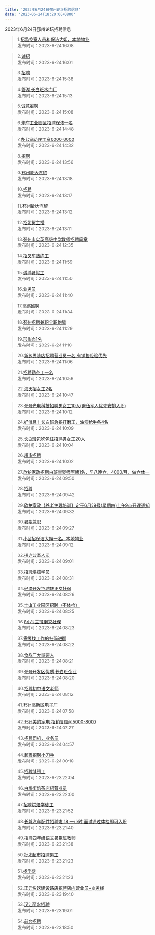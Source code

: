 ```yaml
---
title: '2023年6月24日邳州论坛招聘信息'
date: '2023-06-24T18:20:00+0800'
---
```

2023年6月24日邳州论坛招聘信息
<!--more-->
>1.[招监控室人员和保洁大姐，本地物业](https://www.pzzc.net/forum.php?mod=viewthread&tid=10321361)<br>
>发布时间：2023-6-24 16:08

>2.[诚招](https://www.pzzc.net/forum.php?mod=viewthread&tid=10321358)<br>
>发布时间：2023-6-24 16:01

>3.[招聘](https://www.pzzc.net/forum.php?mod=viewthread&tid=10321354)<br>
>发布时间：2023-6-24 15:38

>4.[管湖 长白班木门厂](https://www.pzzc.net/forum.php?mod=viewthread&tid=10321352)<br>
>发布时间：2023-6-24 15:13

>5.[诚意招聘](https://www.pzzc.net/forum.php?mod=viewthread&tid=10321349)<br>
>发布时间：2023-6-24 15:08

>6.[炮车工业园区招聘保洁一名](https://www.pzzc.net/forum.php?mod=viewthread&tid=10321341)<br>
>发布时间：2023-6-24 14:48

>7.[办公室助理工资6000-8000](https://www.pzzc.net/forum.php?mod=viewthread&tid=10321331)<br>
>发布时间：2023-6-24 14:32

>8.[招聘](https://www.pzzc.net/forum.php?mod=viewthread&tid=10321325)<br>
>发布时间：2023-6-24 13:56

>9.[邳州敏达汽贸](https://www.pzzc.net/forum.php?mod=viewthread&tid=10321315)<br>
>发布时间：2023-6-24 13:18

>10.[招聘](https://www.pzzc.net/forum.php?mod=viewthread&tid=10321314)<br>
>发布时间：2023-6-24 13:17

>11.[邳州敏达汽贸](https://www.pzzc.net/forum.php?mod=viewthread&tid=10321312)<br>
>发布时间：2023-6-24 13:12

>12.[招带货主播](https://www.pzzc.net/forum.php?mod=viewthread&tid=10321311)<br>
>发布时间：2023-6-24 13:11

>13.[邳州市实英高级中学教师招聘简章](https://www.pzzc.net/forum.php?mod=viewthread&tid=10321294)<br>
>发布时间：2023-6-24 12:35

>14.[招叉车熟练工](https://www.pzzc.net/forum.php?mod=viewthread&tid=10321279)<br>
>发布时间：2023-6-24 11:59

>15.[诚聘暑假工](https://www.pzzc.net/forum.php?mod=viewthread&tid=10321273)<br>
>发布时间：2023-6-24 11:50

>16.[业务员](https://www.pzzc.net/forum.php?mod=viewthread&tid=10321270)<br>
>发布时间：2023-6-24 11:40

>17.[高薪诚聘](https://www.pzzc.net/forum.php?mod=viewthread&tid=10321268)<br>
>发布时间：2023-6-24 11:34

>18.[邳州招聘兼职全职跑腿](https://www.pzzc.net/forum.php?mod=viewthread&tid=10321266)<br>
>发布时间：2023-6-24 11:29

>19.[形象岗1名](https://www.pzzc.net/forum.php?mod=viewthread&tid=10321260)<br>
>发布时间：2023-6-24 11:10

>20.[新苏男装店招聘营业员一名 有销售经验优先](https://www.pzzc.net/forum.php?mod=viewthread&tid=10321258)<br>
>发布时间：2023-6-24 11:06

>21.[招聘勤杂工一名](https://www.pzzc.net/forum.php?mod=viewthread&tid=10321254)<br>
>发布时间：2023-6-24 10:56

>22.[海天招女工2名](https://www.pzzc.net/forum.php?mod=viewthread&tid=10321248)<br>
>发布时间：2023-6-24 10:47

>23.[邳州光电科技招聘男女工10人(退伍军人优先安排入职)](https://www.pzzc.net/forum.php?mod=viewthread&tid=10321240)<br>
>发布时间：2023-6-24 10:12

>24.[好消息！长白班急招打磨工，油漆枪手各4名](https://www.pzzc.net/forum.php?mod=viewthread&tid=10321238)<br>
>发布时间：2023-6-24 10:09

>25.[长白班包吃包住招聘男女工20人](https://www.pzzc.net/forum.php?mod=viewthread&tid=10321237)<br>
>发布时间：2023-6-24 10:04

>26.[超市招聘](https://www.pzzc.net/forum.php?mod=viewthread&tid=10321236)<br>
>发布时间：2023-6-24 10:02

>27.[欣护家政招聘白班育婴师阿姨1名，早八晚六，4000/月，做六休一](https://www.pzzc.net/forum.php?mod=viewthread&tid=10321230)<br>
>发布时间：2023-6-24 09:50

>28.[招聘](https://www.pzzc.net/forum.php?mod=viewthread&tid=10321228)<br>
>发布时间：2023-6-24 09:42

>29.[欣护家政【养老护理培训】定于6月29号(星期四)上午9点开课通知](https://www.pzzc.net/forum.php?mod=viewthread&tid=10321226)<br>
>发布时间：2023-6-24 09:32

>30.[暑期兼职](https://www.pzzc.net/forum.php?mod=viewthread&tid=10321223)<br>
>发布时间：2023-6-24 09:27

>31.[小区招保洁大姐一名，本地物业](https://www.pzzc.net/forum.php?mod=viewthread&tid=10321220)<br>
>发布时间：2023-6-24 09:12

>32.[招办公室人员](https://www.pzzc.net/forum.php?mod=viewthread&tid=10321218)<br>
>发布时间：2023-6-24 09:01

>33.[招聘烘焙学员](https://www.pzzc.net/forum.php?mod=viewthread&tid=10321209)<br>
>发布时间：2023-6-24 08:31

>34.[经济开发招聘转正交社保](https://www.pzzc.net/forum.php?mod=viewthread&tid=10321201)<br>
>发布时间：2023-6-24 08:26

>35.[土山工业园区招聘（不体检）](https://www.pzzc.net/forum.php?mod=viewthread&tid=10321200)<br>
>发布时间：2023-6-24 08:25

>36.[8小时三班倒交社保](https://www.pzzc.net/forum.php?mod=viewthread&tid=10321196)<br>
>发布时间：2023-6-24 08:23

>37.[需要找工作的扫码进群](https://www.pzzc.net/forum.php?mod=viewthread&tid=10321194)<br>
>发布时间：2023-6-24 08:22

>38.[食品厂大量要人](https://www.pzzc.net/forum.php?mod=viewthread&tid=10321192)<br>
>发布时间：2023-6-24 08:21

>39.[邳州开发区优质 长白班企业](https://www.pzzc.net/forum.php?mod=viewthread&tid=10321191)<br>
>发布时间：2023-6-24 08:20

>40.[招聘初中语文老师](https://www.pzzc.net/forum.php?mod=viewthread&tid=10321188)<br>
>发布时间：2023-6-24 08:12

>41.[邳州高新区电子厂](https://www.pzzc.net/forum.php?mod=viewthread&tid=10321185)<br>
>发布时间：2023-6-24 07:58

>42.[邳州美的家电 招销售顾问5000-8000](https://www.pzzc.net/forum.php?mod=viewthread&tid=10321171)<br>
>发布时间：2023-6-24 07:27

>43.[招聘司机，业务员](https://www.pzzc.net/forum.php?mod=viewthread&tid=10321157)<br>
>发布时间：2023-6-24 04:57

>44.[超市招聘小刀手](https://www.pzzc.net/forum.php?mod=viewthread&tid=10321152)<br>
>发布时间：2023-6-24 00:18

>45.[招聘缝纫工](https://www.pzzc.net/forum.php?mod=viewthread&tid=10321139)<br>
>发布时间：2023-6-23 22:04

>46.[白埠街奶茶店招营业员](https://www.pzzc.net/forum.php?mod=viewthread&tid=10321137)<br>
>发布时间：2023-6-23 22:00

>47.[招聘烘焙学徒工](https://www.pzzc.net/forum.php?mod=viewthread&tid=10321134)<br>
>发布时间：2023-6-23 21:52

>48.[长城汽车配件招聘啦 18 一小时 面试通过体检即可入职](https://www.pzzc.net/forum.php?mod=viewthread&tid=10321126)<br>
>发布时间：2023-6-23 21:40

>49.[招聘四年级语文暑期班教师](https://www.pzzc.net/forum.php?mod=viewthread&tid=10321125)<br>
>发布时间：2023-6-23 21:38

>50.[批发超市招聘男工](https://www.pzzc.net/forum.php?mod=viewthread&tid=10321120)<br>
>发布时间：2023-6-23 21:23

>51.[找学徒](https://www.pzzc.net/forum.php?mod=viewthread&tid=10321119)<br>
>发布时间：2023-6-23 21:23

>52.[正元名饮建设路店招聘店内营业员+业务经](https://www.pzzc.net/forum.php?mod=viewthread&tid=10321101)<br>
>发布时间：2023-6-23 19:40

>53.[汉江丽水招聘](https://www.pzzc.net/forum.php?mod=viewthread&tid=10321088)<br>
>发布时间：2023-6-23 19:01

>54.[前台招聘](https://www.pzzc.net/forum.php?mod=viewthread&tid=10321087)<br>
>发布时间：2023-6-23 18:50

